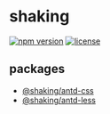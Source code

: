 # shaking

[![npm version][npm-badge]][npm-link]
[![license][github-badge]][github-link]

## packages

- [@shaking/antd-css](./packages/antd-css/)
- [@shaking/antd-less](./packages/antd-less/)

[github-badge]: https://img.shields.io/github/license/airkro/shaking.svg?logo=github&style=flat-square&colorB=blue
[github-link]: https://github.com/airkro/shaking
[npm-badge]: https://img.shields.io/badge/npm-shaking-orange.svg?style=flat-square&logo=npm
[npm-link]: https://www.npmjs.com/org/shaking
